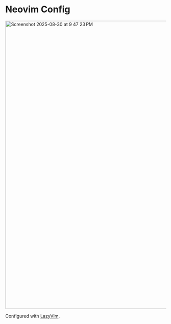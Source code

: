 # Neovim Config

<img width="1455" height="900" alt="Screenshot 2025-08-30 at 9 47 23 PM" src="https://github.com/user-attachments/assets/ba6e08e7-7d41-46fa-ba7d-8cd50bc587c2" />

Configured with [LazyVim](https://www.lazyvim.org/).
